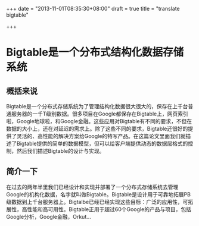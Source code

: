 +++
date = "2013-11-01T08:35:30+08:00"
draft = true
title = "translate bigtable"

+++



# Bigtable是一个分布式结构化数据存储系统

## 概括来说

Bigtable是一个分布式存储系统为了管理结构化数据很大很大的，保存在上千台普通服务器的一千T级别数据。很多项目在Google都保存在Bigtable上，网页索引啦，Google地球啦，和Google金融。这些应用对Bigtable有不同的要求，不但在数据的大小上，还在对延迟的需求上。除了这些不同的要求，Bigtable还很好的提供了灵活的、高性能的解决方案给Google的特写产品。在这篇论文里面我们就描述了Bigtable提供的简单的数据模型，但可以给客户端提供动态的数据层格式的控制，然后我们描述Bigtable的设计与实现。

## 简介一下

在过去的两年半里我们已经设计和实现并部署了一个分布式存储系统去管理Google的机构化数据，名字就叫做Bigtable。Bigtable是设计用于可靠地拓展PB级数据到上千台服务器上。Bigtalbe已经已经实现这些目标：广泛的应用性，可拓展性，高性能和高可用性。Bigtable正用于超过60个Google的产品与项目，包括Google分析，Google金融，Orkut…
